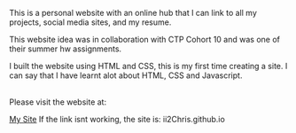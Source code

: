 This is a personal website with an online hub that I can link to all my projects, social media sites, and my resume.

This website idea was in collaboration with CTP Cohort 10 and was one of their summer hw assignments.

I built the website using HTML and CSS, this is my first time creating a site. I can say that I have learnt alot about HTML, CSS and Javascript.<br><br>

Please visit the website at: <p><a href="ii2Chris.github.io/index" target="_blank"> My Site</a> If the link isnt working, the site is: ii2Chris.github.io</p>
